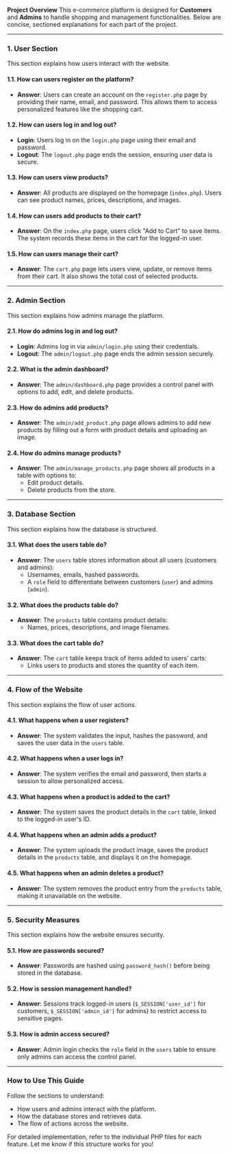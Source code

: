 **Project Overview**
This e-commerce platform is designed for **Customers** and **Admins** to handle shopping and management functionalities. Below are concise, sectioned explanations for each part of the project.

---

### **1. User Section**
This section explains how users interact with the website.

#### **1.1. How can users register on the platform?**
- **Answer**: Users can create an account on the `register.php` page by providing their name, email, and password. This allows them to access personalized features like the shopping cart.

#### **1.2. How can users log in and log out?**
- **Login**: Users log in on the `login.php` page using their email and password.
- **Logout**: The `logout.php` page ends the session, ensuring user data is secure.

#### **1.3. How can users view products?**
- **Answer**: All products are displayed on the homepage (`index.php`). Users can see product names, prices, descriptions, and images.

#### **1.4. How can users add products to their cart?**
- **Answer**: On the `index.php` page, users click "Add to Cart" to save items. The system records these items in the cart for the logged-in user.

#### **1.5. How can users manage their cart?**
- **Answer**: The `cart.php` page lets users view, update, or remove items from their cart. It also shows the total cost of selected products.

---

### **2. Admin Section**
This section explains how admins manage the platform.

#### **2.1. How do admins log in and log out?**
- **Login**: Admins log in via `admin/login.php` using their credentials.
- **Logout**: The `admin/logout.php` page ends the admin session securely.

#### **2.2. What is the admin dashboard?**
- **Answer**: The `admin/dashboard.php` page provides a control panel with options to add, edit, and delete products.

#### **2.3. How do admins add products?**
- **Answer**: The `admin/add_product.php` page allows admins to add new products by filling out a form with product details and uploading an image.

#### **2.4. How do admins manage products?**
- **Answer**: The `admin/manage_products.php` page shows all products in a table with options to:
  - Edit product details.
  - Delete products from the store.

---

### **3. Database Section**
This section explains how the database is structured.

#### **3.1. What does the users table do?**
- **Answer**: The `users` table stores information about all users (customers and admins):
  - Usernames, emails, hashed passwords.
  - A `role` field to differentiate between customers (`user`) and admins (`admin`).

#### **3.2. What does the products table do?**
- **Answer**: The `products` table contains product details:
  - Names, prices, descriptions, and image filenames.

#### **3.3. What does the cart table do?**
- **Answer**: The `cart` table keeps track of items added to users' carts:
  - Links users to products and stores the quantity of each item.

---

### **4. Flow of the Website**
This section explains the flow of user actions.

#### **4.1. What happens when a user registers?**
- **Answer**: The system validates the input, hashes the password, and saves the user data in the `users` table.

#### **4.2. What happens when a user logs in?**
- **Answer**: The system verifies the email and password, then starts a session to allow personalized access.

#### **4.3. What happens when a product is added to the cart?**
- **Answer**: The system saves the product details in the `cart` table, linked to the logged-in user's ID.

#### **4.4. What happens when an admin adds a product?**
- **Answer**: The system uploads the product image, saves the product details in the `products` table, and displays it on the homepage.

#### **4.5. What happens when an admin deletes a product?**
- **Answer**: The system removes the product entry from the `products` table, making it unavailable on the website.

---

### **5. Security Measures**
This section explains how the website ensures security.

#### **5.1. How are passwords secured?**
- **Answer**: Passwords are hashed using `password_hash()` before being stored in the database.

#### **5.2. How is session management handled?**
- **Answer**: Sessions track logged-in users (`$_SESSION['user_id']` for customers, `$_SESSION['admin_id']` for admins) to restrict access to sensitive pages.

#### **5.3. How is admin access secured?**
- **Answer**: Admin login checks the `role` field in the `users` table to ensure only admins can access the control panel.

---

### How to Use This Guide
Follow the sections to understand:
- How users and admins interact with the platform.
- How the database stores and retrieves data.
- The flow of actions across the website.

For detailed implementation, refer to the individual PHP files for each feature. Let me know if this structure works for you!
